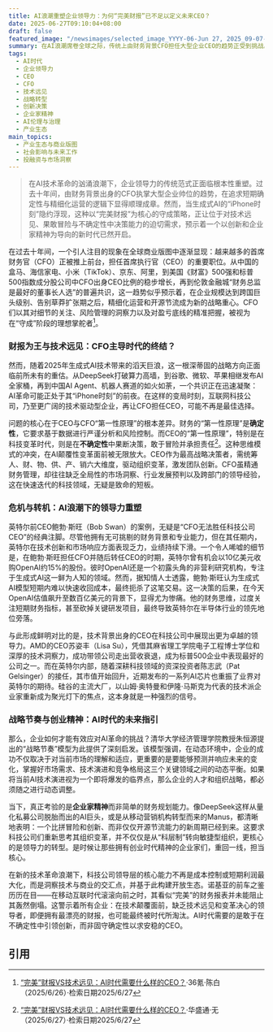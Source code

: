```yaml
---
title: AI浪潮重塑企业领导力：为何“完美财报”已不足以定义未来CEO？
date: 2025-06-27T09:10:04+08:00
draft: false
featured_image: "/newsimages/selected_image_YYYY-06-Jun 27, 2025_09-07-50-345.jpg"
summary: 在AI浪潮席卷全球之际，传统上由财务背景CFO担任大型企业CEO的趋势正受到挑战。文章深入分析了CFO与CEO在决策“第一性原理”上的根本差异，指出AI时代需要的是具备技术远见、敢于冒险的领导者，而非仅追求短期财务确定性。通过英特尔错过OpenAI的案例与AMD的成功对比，强调了技术型领导力的重要性，并结合“战略节奏”模型，呼吁企业重塑领导力与组织模式，以迎接AI驱动的创新周期。
tags: 
  - AI时代
  - 企业领导力
  - CEO
  - CFO
  - 技术远见
  - 战略转型
  - 创新决策
  - 企业家精神
  - AI伦理与治理
  - 产业生态
main_topics: 
  - 产业生态与商业版图
  - 社会影响与未来工作
  - 投融资与市场洞察
---
```


> 在AI技术革命的汹涌浪潮下，企业领导力的传统范式正面临根本性重塑。过去十年间，由财务背景出身的CFO执掌大型企业帅位的趋势，在追求短期确定性与精细化运营的逻辑下显得顺理成章。然而，当生成式AI的“iPhone时刻”隐约浮现，这种以“完美财报”为核心的守成策略，正让位于对技术远见、果敢冒险与不确定性中决策能力的迫切需求，预示着一个以创新和企业家精神为导向的新时代已然开启。

在过去十年间，一个引人注目的现象在全球商业版图中逐渐显现：越来越多的首席财务官（CFO）正被推上前台，担任首席执行官（CEO）的重要职位。从中国的盒马、海信家电、小米（TikTok）、京东、阿里，到美国《财富》500强和标普500指数成分股公司中CFO出身CEO比例的稳步增长，再到伦敦金融城“财务总监是最好的董事长人选”的普遍共识，这一趋势似乎预示着，在企业规模达到跨国巨头级别、告别草莽扩张期之后，精细化运营和开源节流成为新的战略重心。CFO们以其对细节的关注、风险管理的洞察力以及对盈亏底线的精准把握，被视为在“守成”阶段的理想掌舵者[^1]。

### 财报为王与技术远见：CFO主导时代的终结？

然而，随着2025年生成式AI技术带来的滔天巨浪，这一根深蒂固的战略方向正面临前所未有的重估。从DeepSeek打破算力高墙，到谷歌、微软、苹果相继发布AI全家桶，再到中国AI Agent、机器人赛道的如火如荼，一个共识正在迅速凝聚：AI革命可能正处于其“iPhone时刻”的前夜。在这样的变局时刻，互联网科技公司，乃至更广阔的技术驱动型企业，再让CFO担任CEO，可能不再是最佳选择。

问题的核心在于CEO与CFO“第一性原理”的根本差异。财务的“第一性原理”是**确定性**，它要求基于数据进行严谨分析和风险控制。而CEO的“第一性原理”，特别是在科技变革时代，则是在**不确定性**中果断决策，敢于冒险并承担责任[^2]。这种思维模式的冲突，在AI颠覆性变革面前被无限放大。CEO作为最高战略决策者，需统筹人、财、物、供、产、销六大维度，驱动组织变革，激发团队创新。CFO虽精通财务管理，却往往缺乏全局性的市场洞察、行业发展预判以及跨部门的领导经验，这在快速迭代的科技领域，无疑是致命的短板。

### 危机与转机：AI浪潮下的领导力重塑

英特尔前CEO鲍勃·斯旺（Bob Swan）的案例，无疑是“CFO无法胜任科技公司CEO”的经典注脚。尽管他拥有无可挑剔的财务背景和专业能力，但在其任期内，英特尔在技术创新和市场响应方面表现乏力，业绩持续下滑。一个令人唏嘘的细节是，在鲍勃·斯旺担任CFO并随后转任CEO的时期，英特尔曾有机会以10亿美元收购OpenAI约15%的股份。彼时OpenAI还是一个初露头角的非营利研究机构，专注于生成式AI这一鲜为人知的领域。然而，据知情人士透露，鲍勃·斯旺认为生成式AI模型短期内难以快速收回成本，最终扼杀了这笔交易。这一决策的后果，在今天OpenAI估值飙升至数百亿美元的背景下，显得尤为惨痛。他的财务思维，过度关注短期财务指标，甚至砍掉关键研发项目，最终导致英特尔在半导体行业的领先地位旁落。

与此形成鲜明对比的是，技术背景出身的CEO在科技公司中展现出更为卓越的领导力。AMD的CEO苏姿丰（Lisa Su），凭借其麻省理工学院电子工程博士学位和深厚的技术洞察力，成功带领公司走出营收衰退，成为标普500企业中表现最好的公司之一。而在英特尔内部，随着深耕科技领域的资深投资者陈志武（Pat Gelsinger）的接任，其市值开始回升，近期发布的一系列AI芯片也重振了业界对英特尔的期待。硅谷的主流大厂，以山姆·奥特曼和伊隆·马斯克为代表的技术派企业家重新成为聚光灯下的焦点，这本身就是一种强烈的信号。

### 战略节奏与创业精神：AI时代的未来指引

那么，企业如何才能有效应对AI革命的挑战？清华大学经济管理学院教授朱恒源提出的“战略节奏”模型为此提供了深刻启发。该模型强调，在动态环境中，企业的成功不仅取决于对当前市场的理解和适应，更重要的是要能够预测并响应未来的变化，掌握好市场需求、技术演进和竞争格局这三个关键领域之间的动态平衡。如果将当前AI技术演进视为一个即将爆发的临界点，那么企业的人才和组织战略，都必须随之进行动态调整。

当下，真正考验的是**企业家精神**而非简单的财务规划能力。像DeepSeek这样从量化私募公司脱胎而出的AI巨头，或是从移动营销机构转型而来的Manus，都清晰地表明：一个比拼冒险和创新、而非仅仅开源节流能力的新周期已经到来。这要求科技公司们重新思考其组织变革，并不仅仅是从“科层制”转向敏捷型组织，更核心的是领导力的转型。是时候让那些拥有创业时代精神的企业家们，重回一线，担当核心。

在新的技术革命浪潮下，科技公司领导层的核心能力不再是成本控制或短期利润最大化，而是洞察技术与商业的交汇点，并基于此构建开放生态。诺基亚的前车之鉴历历在目——在移动互联时代滚滚向前之时，其看似“完美”的财务报表并未能阻止其轰然倒塌。这警示着所有企业：在技术颠覆面前，缺乏技术远见和变革决心的领导者，即便拥有最漂亮的财报，也可能最终被时代所淘汰。AI时代需要的是敢于在不确定性中引领创新，而非固守确定性以求安稳的CEO。

## 引用
[^1]: [“完美”财报VS技术远见：AI时代需要什么样的CEO？](https://m.36kr.com/p/3352995338613632)·36氪·陈白（2025/6/26）·检索日期2025/6/27
[^2]: [“完美”财报VS技术远见：AI时代需要什么样的CEO？](https://www.hstong.com/news/hk/detail/25062708150556509)·华盛通·无（2025/6/27）·检索日期2025/6/27
[^3]: [“完美”财报VS技术远见：AI时代需要什么样的CEO？](https://finance.sina.com.cn/roll/2025-06-26/doc-infcktkp3602296.shtml)·新浪财经·无（2025/6/26）·检索日期2025/6/27
[^4]: [“完美”财报VS技术远见：AI时代需要什么样的CEO？_网易跟贴](https://comment.tie.163.com/K2VRJC7F0511DG18.html)·网易跟贴·无（2025/6/26）·检索日期2025/6/27
